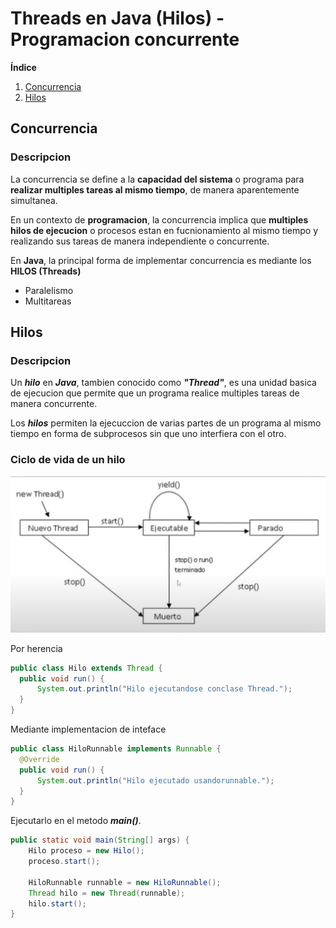 # Threads en Java (Hilos) - Programacion concurrente

**Índice**

1. [Concurrencia](#id1)
2. [Hilos](#id2)

## Concurrencia

<div id='id1' />

### Descripcion

La concurrencia se define a la **capacidad del sistema** o programa para **realizar multiples tareas al mismo tiempo**, de manera aparentemente simultanea.

En un contexto de **programacion**, la concurrencia implica que **multiples hilos de ejecucion** o procesos estan en fucnionamiento al mismo tiempo y realizando sus tareas de manera independiente o concurrente.

En **Java**, la principal forma de implementar concurrencia es mediante los **HILOS (Threads)**

- Paralelismo
- Multitareas

## Hilos

<div id='id2' />

### Descripcion

Un **_hilo_** en **_Java_**, tambien conocido como **_"Thread"_**, es una unidad basica de ejecucion que permite que un programa realice multiples tareas de manera concurrente.

Los **_hilos_** permiten la ejecuccion de varias partes de un programa al mismo tiempo en forma de subprocesos sin que uno interfiera con el otro.

### Ciclo de vida de un hilo

<img src="img/hilos/ciclo de vide de los hilos.png" alt="Ciclo de vida" />

Por herencia

```java
public class Hilo extends Thread {
  public void run() {
      System.out.println("Hilo ejecutandose conclase Thread.");
  }
}
```

Mediante implementacion de inteface

```java
public class HiloRunnable implements Runnable {
  @Override
  public void run() {
      System.out.println("Hilo ejecutado usandorunnable.");
  }
}
```

Ejecutarlo en el metodo **_main()_**.

```java
public static void main(String[] args) {
    Hilo proceso = new Hilo();
    proceso.start();

    HiloRunnable runnable = new HiloRunnable();
    Thread hilo = new Thread(runnable);
    hilo.start();
}
```
